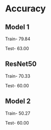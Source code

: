 # Accuracy

## Model 1
Train- 79.84

Test- 63.00

## ResNet50
Train- 70.33

Test- 60.00

## Model 2
Train- 50.27

Test- 60.00
